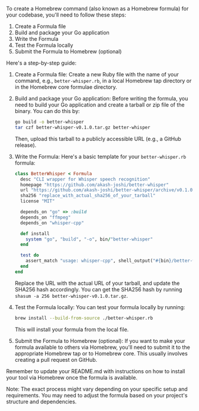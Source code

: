 To create a Homebrew command (also known as a Homebrew formula) for your codebase, you'll need to follow these steps:

1. Create a Formula file
2. Build and package your Go application
3. Write the Formula
4. Test the Formula locally
5. Submit the Formula to Homebrew (optional)

Here's a step-by-step guide:

1. Create a Formula file:
   Create a new Ruby file with the name of your command, e.g., `better-whisper.rb`, in a local Homebrew tap directory or in the Homebrew core formulae directory.

2. Build and package your Go application:
   Before writing the formula, you need to build your Go application and create a tarball or zip file of the binary. You can do this by:

   ```sh
   go build -o better-whisper
   tar czf better-whisper-v0.1.0.tar.gz better-whisper
   ```

   Then, upload this tarball to a publicly accessible URL (e.g., a GitHub release).

3. Write the Formula:
   Here's a basic template for your `better-whisper.rb` formula:

   ```ruby
   class BetterWhisper < Formula
     desc "CLI wrapper for Whisper speech recognition"
     homepage "https://github.com/akash-joshi/better-whisper"
     url "https://github.com/akash-joshi/better-whisper/archive/v0.1.0.tar.gz"
     sha256 "replace_with_actual_sha256_of_your_tarball"
     license "MIT"

     depends_on "go" => :build
     depends_on "ffmpeg"
     depends_on "whisper-cpp"

     def install
       system "go", "build", "-o", bin/"better-whisper"
     end

     test do
       assert_match "usage: whisper-cpp", shell_output("#{bin}/better-whisper -h", 2)
     end
   end
   ```

   Replace the URL with the actual URL of your tarball, and update the SHA256 hash accordingly. You can get the SHA256 hash by running `shasum -a 256 better-whisper-v0.1.0.tar.gz`.

4. Test the Formula locally:
   You can test your formula locally by running:

   ```sh
   brew install --build-from-source ./better-whisper.rb
   ```

   This will install your formula from the local file.

5. Submit the Formula to Homebrew (optional):
   If you want to make your formula available to others via Homebrew, you'll need to submit it to the appropriate Homebrew tap or to Homebrew core. This usually involves creating a pull request on GitHub.

Remember to update your README.md with instructions on how to install your tool via Homebrew once the formula is available.

Note: The exact process might vary depending on your specific setup and requirements. You may need to adjust the formula based on your project's structure and dependencies.